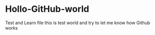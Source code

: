 # Hollo-GitHub-world
Test and Learn file
this is test world and try to let me know how Github works
